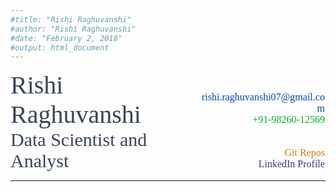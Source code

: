 ```yaml
---
#title: "Rishi Raghuvanshi" 
#author: "Rishi Raghuvanshi"
#date: "February 2, 2018"
#output: html_document
---
```

<div style="width: 59%; display: inline-block; text-align: left;">
<text style="text-align:left;font-size:40px;font-family:Lucida Sans Unicode;color:#394559">Rishi Raghuvanshi</text>
</div>
<div style="width: 40%; display: inline-block; text-align: right">
<text style="text-align:right;font-size:16px;font-family:calibri;color:#0746af">rishi.raghuvanshi07@gmail.com</text><br>
<text style="text-align:right;font-size:16px;font-family:calibri;color:#07af28">+91-98260-12569</text>
</div>

<div style="width: 59%; display: inline-block;text-align: left">
<text style="text-align:left;font-size:30px;font-family:calibri;color:#394559">Data Scientist and Analyst</text>
</div>
<div style="width: 40%; display: inline-block; text-align: right">
<text style="text-align:right;font-size:16px;font-family:calibri;color:#d37e06">Git Repos</text><br>
<text style="text-align:right;font-size:16px;font-family:calibri;color:#383b87">LinkedIn Profile</text>
</div>

***

